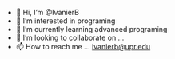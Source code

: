 - 👋 Hi, I’m @IvanierB
- 👀 I’m interested in programing
- 🌱 I’m currently learning advanced programing 
- 💞️ I’m looking to collaborate on ...
- 📫 How to reach me ... ivanierb@upr.edu

<!---
IvanierB/IvanierB is a ✨ special ✨ repository because its `README.md` (this file) appears on your GitHub profile.
You can click the Preview link to take a look at your changes.
--->
